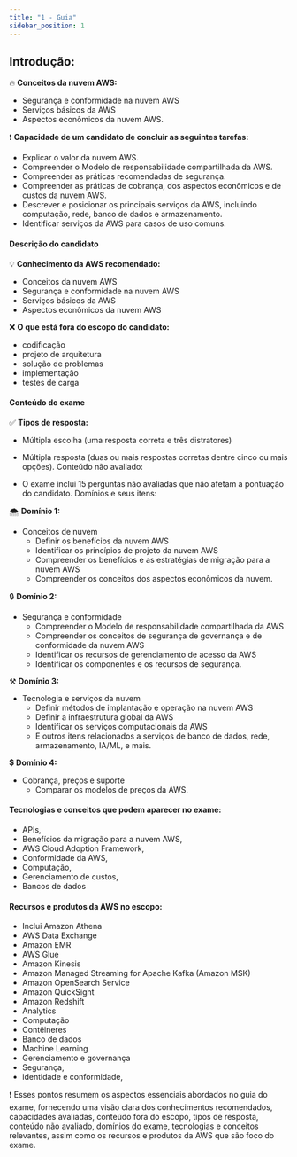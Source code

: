 ```yaml
---
title: "1 - Guia"
sidebar_position: 1
---
```


## Introdução:

🔥 **Conceitos da nuvem AWS:**

- Segurança e conformidade na nuvem AWS
- Serviços básicos da AWS
- Aspectos econômicos da nuvem AWS​​.

❗ **Capacidade de um candidato de concluir as seguintes tarefas:**

- Explicar o valor da nuvem AWS.
- Compreender o Modelo de responsabilidade compartilhada da AWS.
- Compreender as práticas recomendadas de segurança.
- Compreender as práticas de cobrança, dos aspectos econômicos e de custos da
nuvem AWS.
- Descrever e posicionar os principais serviços da AWS, incluindo computação,
rede, banco de dados e armazenamento.
- Identificar serviços da AWS para casos de uso comuns.

#### Descrição do candidato

💡 **Conhecimento da AWS recomendado:**
- Conceitos da nuvem AWS
- Segurança e conformidade na nuvem AWS
- Serviços básicos da AWS
- Aspectos econômicos da nuvem AWS

❌ **O que está fora do escopo do candidato:**

- codificação
- projeto de arquitetura
- solução de problemas
- implementação
- testes de carga 

#### Conteúdo do exame

✅ **Tipos de resposta:**

- Múltipla escolha (uma resposta correta e três distratores)
- Múltipla resposta (duas ou mais respostas corretas dentre cinco ou mais opções)​​.
Conteúdo não avaliado:

- O exame inclui 15 perguntas não avaliadas que não afetam a pontuação do candidato​​.
Domínios e seus itens:

🌨️ **Domínio 1:** 
- Conceitos de nuvem
    - Definir os benefícios da nuvem AWS
    - Identificar os princípios de projeto da nuvem AWS
    - Compreender os benefícios e as estratégias de migração para a nuvem AWS
    - Compreender os conceitos dos aspectos econômicos da nuvem​​.

🔒 **Domínio 2:**
- Segurança e conformidade
    - Compreender o Modelo de responsabilidade compartilhada da AWS
    - Compreender os conceitos de segurança de governança e de conformidade da nuvem AWS
    - Identificar os recursos de gerenciamento de acesso da AWS
    - Identificar os componentes e os recursos de segurança​​.

⚒️ **Domínio 3:**
- Tecnologia e serviços da nuvem
    - Definir métodos de implantação e operação na nuvem AWS
    - Definir a infraestrutura global da AWS
    - Identificar os serviços computacionais da AWS
    - E outros itens relacionados a serviços de banco de dados, rede, armazenamento, IA/ML, e mais​​.

💲 **Domínio 4:** 
- Cobrança, preços e suporte
    - Comparar os modelos de preços da AWS​​.

#### Tecnologias e conceitos que podem aparecer no exame:

- APIs, 
- Benefícios da migração para a nuvem AWS, 
- AWS Cloud Adoption Framework, 
- Conformidade da AWS, 
- Computação, 
- Gerenciamento de custos, 
- Bancos de dados

#### Recursos e produtos da AWS no escopo:

- Inclui Amazon Athena
- AWS Data Exchange
- Amazon EMR
- AWS Glue
- Amazon Kinesis 
- Amazon Managed Streaming for Apache Kafka (Amazon MSK)
- Amazon OpenSearch Service
- Amazon QuickSight 
- Amazon Redshift
- Analytics
- Computação
- Contêineres
- Banco de dados
- Machine Learning
- Gerenciamento e governança
- Segurança, 
- identidade e conformidade, 

❗ Esses pontos resumem os aspectos essenciais abordados no guia do exame, fornecendo uma visão clara dos conhecimentos recomendados, capacidades avaliadas, conteúdo fora do escopo, tipos de resposta, conteúdo não avaliado, domínios do exame, tecnologias e conceitos relevantes, assim como os recursos e produtos da AWS que são foco do exame.
